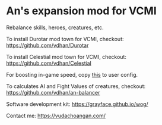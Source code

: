 # An's expansion mod for VCMI

Rebalance skills, heroes, creatures, etc.

To install Durotar mod town for VCMI, checkout: https://github.com/vdhan/Durotar

To install Celestial mod town for VCMI, checkout: https://github.com/vdhan/Celestial

For boosting in-game speed, copy [this](https://gist.github.com/vdhan/faccba8ff97b6cebcc3ee0c9c379e020) to user config.

To calculates AI and Fight Values of creatures, checkout: https://github.com/vdhan/an-balancer

Software development kit: https://grayface.github.io/wog/

Contact me: https://vudachoangan.com/